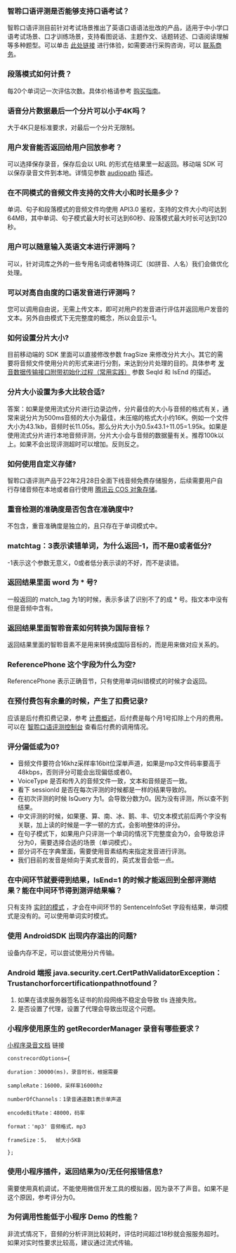 ### 智聆口语评测是否能够支持口语考试？
智聆口语评测目前针对考试场景推出了英语口语语法批改的产品，适用于中小学口语考试场景、口才训练场景，支持看图说话、主题作文、话题转述、口语阅读理解等多种题型。可以单击 [此处链接](https://oral.qcloud.com/oral-grammar-correction/grammar/experience#answers)  进行体验，如需要进行采购咨询，可以 [联系商务](https://wpa1.qq.com/YYQnMZ2L?_type=wpa&qidian=true)。


### 段落模式如何计费？
每20个单词记一次评估次数。具体价格请参考 [购买指南](https://cloud.tencent.com/document/product/884/19329)。

### 语音分片数据最后一个分片可以小于4K吗？
大于4K只是标准要求，对最后一个分片无限制。

### 用户发音能否返回给用户回放参考？
可以选择保存录音，保存后会以 URL 的形式在结果里一起返回。移动端 SDK 可以保存录音文件到本地。详情见参数 [audiopath](https://cloud.tencent.com/document/product/884/31870) 描述。

### 在不同模式的音频文件支持的文件大小和时长是多少？
单词、句子和段落模式的音频文件均使用 API3.0 鉴权，支持的文件大小均可达到64MB，其中单词、句子模式最大时长可达到60秒、段落模式最大时长可达到120秒。

### 用户可以随意输入英语文本进行评测吗？
可以，针对词库之外的一些专用名词或者特殊词汇（如拼音、人名）我们会做优化处理。

### 可以对高自由度的口语发音进行评测吗？
您可以调用自由说，无需上传文本，即可对用户的发音进行评估并返回用户发音的文本。另外自由模式下无完整度的概念，所以会显示-1。

### 如何设置分片大小?

目前移动端的 SDK 里面可以直接修改参数 fragSize 来修改分片大小。其它的需要将音频文件使用分片的形式来进行分割，来达到分片处理的目的。具体参考 [发音数据传输接口附带初始化过程（常用实践）](https://cloud.tencent.com/document/product/884/32605) 参数 SeqId 和 IsEnd 的描述。

### 分片大小设置为多大比较合适?	
答案：如果是使用流式分片进行边录边传，分片最佳的大小与音频的格式有关，通常来说分片为500ms音频的大小为最佳，未压缩的格式大小约16K。例如一个文件大小为43.1kb，音频时长11.05s。那么分片大小为0.5x43.1÷11.05=1.95k。如果是使用流式分片进行本地音频评测，分片大小会与音频的数据量有关。推荐100k以上。如果不会出现评测超时可以增加。反则反之。

### 如何使用自定义存储?
智聆口语评测产品于22年2月28日全面下线音频免费存储服务，后续需要用户自行存储音频在本地或者自行使用 [腾讯云 COS 对象存储](https://cloud.tencent.com/document/product/436/11365)。

### 重音检测的准确度是否包含在准确度中?	
不包含，重音准确度是独立的，且只存在于单词模式中。

### matchtag：3表示读错单词，为什么返回-1，而不是0或者低分?	
-1表示这个参数无意义，0或者低分表示读的不好，而不是读错。

### 返回结果里面 word 为 * 号?	
一般返回的 match_tag 为1的时候，表示多读了识别不了的成 * 号。指文本中没有但是音频中含有。


### 返回结果里面智聆音素如何转换为国际音标？

返回结果里面的智聆音素不是用来转换成国际音标的，而是用来做对应关系的。


### ReferencePhone 这个字段为什么为空?	

ReferencePhone 表示正确音节，只有使用单词纠错模式的时候才会返回。


### 在预付费包有余量的时候，产生了扣费记录?	
应该是后付费扣费记录，参考 [计费概述](https://cloud.tencent.com/document/product/884/44468)，后付费是每个月1号扣除上个月的费用。可以在 [智聆口语评测控制台](https://console.cloud.tencent.com/soe) 查看后付费的调用情况。


### 评分偏低或为0?	

- 音频文件要符合16khz采样率16bit位深单声道，如果是mp3文件码率要高于48kbps，否则评分可能会出现偏低或者0。
- VoiceType 是否和传入的音频文件一致，文本和音频是否一致。
- 看下 sessionId 是否在每次评测的时候都是一样的结果导致的。
- 在初次评测的时候 IsQuery 为1。会导致分数为0。因为没有评测，所以查不到结果。
- 中文评测的时候，如果壅、算、南、冰、鹅、丰、切文本模式前后两个字没有关联，加上读的时候是一字一顿的方式，会影响整体的评分。
- 在句子模式下，如果用户只评测一个单词的情况下完整度会为0，会导致总评分为0，需要选择合适的场景（单词模式）。
- 部分词不在字典里面，需要使用音素结构来指定发音进行评测。
- 我们目前的发音是倾向于美式发音的，英式发音会低一点。


### 在中间环节就要得到结果，IsEnd=1 的时候才能返回到全部评测结果？能在中间环节得到测评结果嘛？	
只有支持 [实时的模式](https://cloud.tencent.com/document/product/884/56131) ，才会在中间环节的  SentenceInfoSet 字段有结果，单词模式是没有的。可以使用单词实时模式。


### 使用 AndroidSDK 出现内存溢出的问题?	
设备内存不足，可以尝试使用分片传输。


### Android 端报 java.security.cert.CertPathValidatorException：Trustanchorforcertificationpathnotfound？	
1. 如果在请求服务器签名证书的阶段网络不稳定会导致 tls 连接失败。
2. 是否设置了代理，设置了代理会导致出现这个问题。


### 小程序使用原生的 getRecorderManager 录音有哪些要求？


[小程序录音文档](https://developers.weixin.qq.com/miniprogram/dev/api/media/recorder/RecorderManager.start.html) 链接
```
constrecordOptions={

duration：30000(ms)，录音时长，根据需要

sampleRate：16000，采样率16000hz

numberOfChannels：1录音通道数1表示单声道

encodeBitRate：48000，码率

format：'mp3' 音频格式，mp3

frameSize：5，  帧大小5KB

};
```

### 使用小程序插件，返回结果为0/无任何报错信息?	
需要使用真机调试，不能使用微信开发工具的模拟器，因为录不了声音。如果不是这个原因，参考评分为0。


### 为何调用性能低于小程序 Demo 的性能？
非流式情况下，音频的分析评测比较耗时，评估时间超过18秒就会报服务超时。如果对实时性要求比较高，建议通过流式传输。





